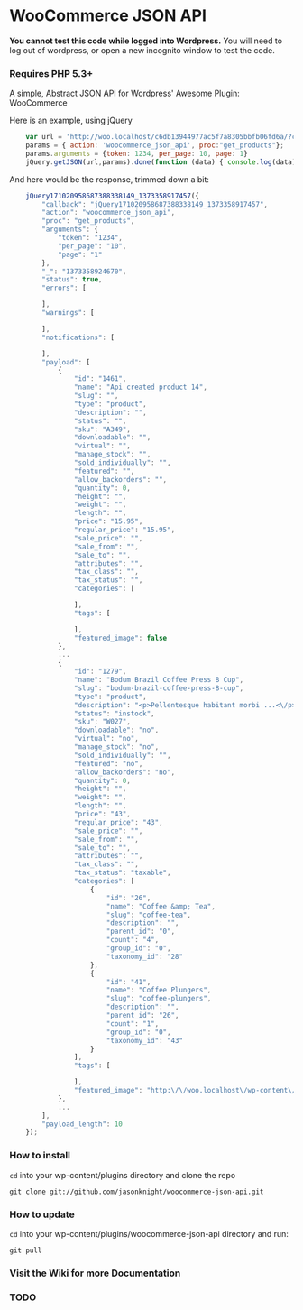 # WooCommerce JSON API

**You cannot test this code while logged into Wordpress.** You will need to
log out of wordpress, or open a new incognito window to test the code.

### Requires PHP 5.3+

A simple, Abstract JSON API for Wordpress' Awesome Plugin: WooCommerce

Here is an example, using jQuery

```javascript
    var url = 'http://woo.localhost/c6db13944977ac5f7a8305bbfb06fd6a/?callback=?';
    params = { action: 'woocommerce_json_api', proc:"get_products"};
    params.arguments = {token: 1234, per_page: 10, page: 1}
    jQuery.getJSON(url,params).done(function (data) { console.log(data);});
```

And here would be the response, trimmed down a bit:

```javascript
    jQuery171020958687388338149_1373358917457({
        "callback": "jQuery171020958687388338149_1373358917457",
        "action": "woocommerce_json_api",
        "proc": "get_products",
        "arguments": {
            "token": "1234",
            "per_page": "10",
            "page": "1"
        },
        "_": "1373358924670",
        "status": true,
        "errors": [

        ],
        "warnings": [

        ],
        "notifications": [

        ],
        "payload": [
            {
                "id": "1461",
                "name": "Api created product 14",
                "slug": "",
                "type": "product",
                "description": "",
                "status": "",
                "sku": "A349",
                "downloadable": "",
                "virtual": "",
                "manage_stock": "",
                "sold_individually": "",
                "featured": "",
                "allow_backorders": "",
                "quantity": 0,
                "height": "",
                "weight": "",
                "length": "",
                "price": "15.95",
                "regular_price": "15.95",
                "sale_price": "",
                "sale_from": "",
                "sale_to": "",
                "attributes": "",
                "tax_class": "",
                "tax_status": "",
                "categories": [

                ],
                "tags": [

                ],
                "featured_image": false
            },
            ...
            {
                "id": "1279",
                "name": "Bodum Brazil Coffee Press 8 Cup",
                "slug": "bodum-brazil-coffee-press-8-cup",
                "type": "product",
                "description": "<p>Pellentesque habitant morbi ...<\/p>",
                "status": "instock",
                "sku": "W027",
                "downloadable": "no",
                "virtual": "no",
                "manage_stock": "no",
                "sold_individually": "",
                "featured": "no",
                "allow_backorders": "no",
                "quantity": 0,
                "height": "",
                "weight": "",
                "length": "",
                "price": "43",
                "regular_price": "43",
                "sale_price": "",
                "sale_from": "",
                "sale_to": "",
                "attributes": "",
                "tax_class": "",
                "tax_status": "taxable",
                "categories": [
                    {
                        "id": "26",
                        "name": "Coffee &amp; Tea",
                        "slug": "coffee-tea",
                        "description": "",
                        "parent_id": "0",
                        "count": "4",
                        "group_id": "0",
                        "taxonomy_id": "28"
                    },
                    {
                        "id": "41",
                        "name": "Coffee Plungers",
                        "slug": "coffee-plungers",
                        "description": "",
                        "parent_id": "26",
                        "count": "1",
                        "group_id": "0",
                        "taxonomy_id": "43"
                    }
                ],
                "tags": [

                ],
                "featured_image": "http:\/\/woo.localhost\/wp-content\/uploads\/2012\/12\/Bodum-Coffee-Press-1.jpg"
            },
            ...
        ],
        "payload_length": 10
    });
```

### How to install

`cd` into your wp-content/plugins directory and clone the repo

`git clone git://github.com/jasonknight/woocommerce-json-api.git`

### How to update

`cd` into your wp-content/plugins/woocommerce-json-api directory and run:

`git pull`

### Visit the Wiki for more Documentation

### TODO